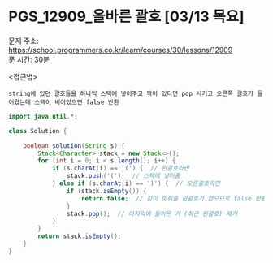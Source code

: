 #  PGS_12909_올바른 괄호 [03/13 목요] </br>
문제 주소: https://school.programmers.co.kr/learn/courses/30/lessons/12909 </br>
푼 시간: 30분 </br>

<접근법>
```
string에 있던 괄호들을 하나씩 스택에 넣어주고 짝이 있다면 pop 시키고 오른쪽 괄호가 들어왔는데 스택이 비어있으면 false 반환
```


```java
import java.util.*;

class Solution {

    boolean solution(String s) {
        Stack<Character> stack = new Stack<>();
        for (int i = 0; i < s.length(); i++) {
            if (s.charAt(i) == '(') {  // 왼괄호라면
                stack.push('(');  // 스택에 넣어줌
            } else if (s.charAt(i) == ')') {  // 오른괄호라면
                if (stack.isEmpty()) {
                    return false;  // 같이 맞춰줄 왼괄호가 없으므로 false 반환
                }
                stack.pop();  // 마지막에 들어온 거 (최근 왼괄호) 제거
            }
        }
        return stack.isEmpty();
    }
}

```